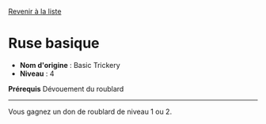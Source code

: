 [Revenir à la liste](list.md)

# Ruse basique

 * **Nom d'origine** : Basic Trickery
 * **Niveau** : 4


<p><strong>Prérequis</strong> Dévouement du roublard</p>
<hr>
<p>Vous gagnez un don de roublard de niveau 1 ou 2.</p>
